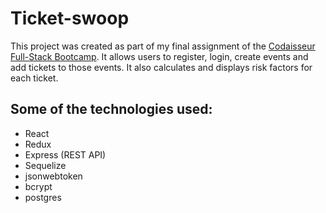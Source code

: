 # Ticket-swoop
This project was created as part of my final assignment of the [Codaisseur Full-Stack Bootcamp](https://codaisseur.com/courses/academy/). It allows users to register, login, create events and add tickets to those events. It also calculates and displays risk factors for each ticket.

## Some of the technologies used:
* React
* Redux
* Express (REST API)
* Sequelize
* jsonwebtoken
* bcrypt
* postgres
